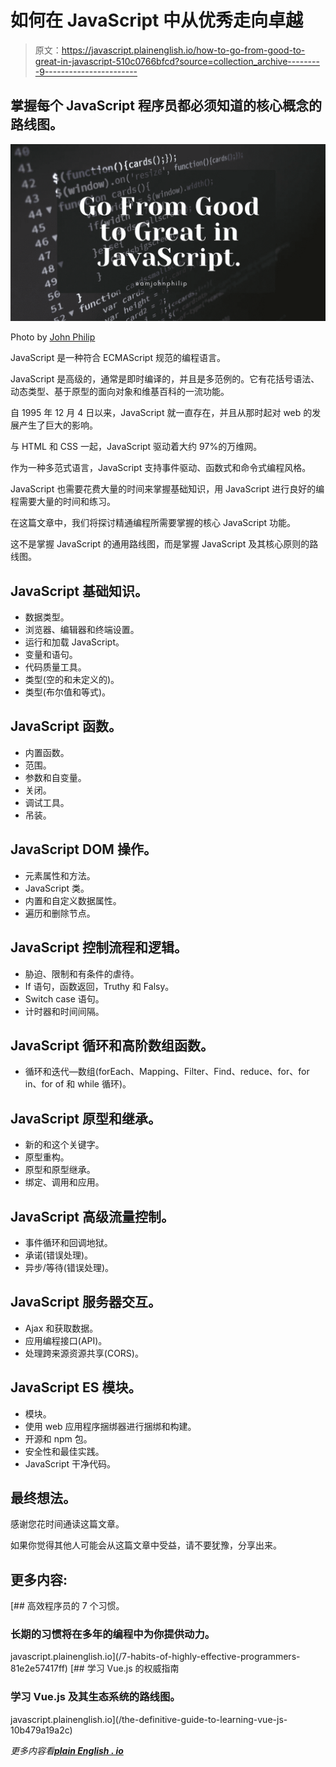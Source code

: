 # 如何在 JavaScript 中从优秀走向卓越

> 原文：<https://javascript.plainenglish.io/how-to-go-from-good-to-great-in-javascript-510c0766bfcd?source=collection_archive---------9----------------------->

## 掌握每个 JavaScript 程序员都必须知道的核心概念的路线图。

![](img/ccff1097edb47355d8365b555b7be9a6.png)

Photo by [John Philip](https://medium.com/u/c2cdb19c0977?source=post_page-----510c0766bfcd--------------------------------)

JavaScript 是一种符合 ECMAScript 规范的编程语言。

JavaScript 是高级的，通常是即时编译的，并且是多范例的。它有花括号语法、动态类型、基于原型的面向对象和维基百科的一流功能。

自 1995 年 12 月 4 日以来，JavaScript 就一直存在，并且从那时起对 web 的发展产生了巨大的影响。

与 HTML 和 CSS 一起，JavaScript 驱动着大约 97%的万维网。

作为一种多范式语言，JavaScript 支持事件驱动、函数式和命令式编程风格。

JavaScript 也需要花费大量的时间来掌握基础知识，用 JavaScript 进行良好的编程需要大量的时间和练习。

在这篇文章中，我们将探讨精通编程所需要掌握的核心 JavaScript 功能。

这不是掌握 JavaScript 的通用路线图，而是掌握 JavaScript 及其核心原则的路线图。

## JavaScript 基础知识。

*   数据类型。
*   浏览器、编辑器和终端设置。
*   运行和加载 JavaScript。
*   变量和语句。
*   代码质量工具。
*   类型(空的和未定义的)。
*   类型(布尔值和等式)。

## **JavaScript 函数。**

*   内置函数。
*   范围。
*   参数和自变量。
*   关闭。
*   调试工具。
*   吊装。

## **JavaScript DOM 操作。**

*   元素属性和方法。
*   JavaScript 类。
*   内置和自定义数据属性。
*   遍历和删除节点。

## **JavaScript 控制流程和逻辑。**

*   胁迫、限制和有条件的虐待。
*   If 语句，函数返回，Truthy 和 Falsy。
*   Switch case 语句。
*   计时器和时间间隔。

## **JavaScript 循环和高阶数组函数。**

*   循环和迭代—数组(forEach、Mapping、Filter、Find、reduce、for、for in、for of 和 while 循环)。

## **JavaScript 原型和继承。**

*   新的和这个关键字。
*   原型重构。
*   原型和原型继承。
*   绑定、调用和应用。

## **JavaScript 高级流量控制。**

*   事件循环和回调地狱。
*   承诺(错误处理)。
*   异步/等待(错误处理)。

## **JavaScript 服务器交互。**

*   Ajax 和获取数据。
*   应用编程接口(API)。
*   处理跨来源资源共享(CORS)。

## **JavaScript ES 模块。**

*   模块。
*   使用 web 应用程序捆绑器进行捆绑和构建。
*   开源和 npm 包。
*   安全性和最佳实践。
*   JavaScript 干净代码。

## **最终想法。**

感谢您花时间通读这篇文章。

如果你觉得其他人可能会从这篇文章中受益，请不要犹豫，分享出来。

## **更多内容:**

[](/7-habits-of-highly-effective-programmers-81e2e57417ff) [## 高效程序员的 7 个习惯。

### 长期的习惯将在多年的编程中为你提供动力。

javascript.plainenglish.io](/7-habits-of-highly-effective-programmers-81e2e57417ff) [](/the-definitive-guide-to-learning-vue-js-10b479a19a2c) [## 学习 Vue.js 的权威指南

### 学习 Vue.js 及其生态系统的路线图。

javascript.plainenglish.io](/the-definitive-guide-to-learning-vue-js-10b479a19a2c) 

*更多内容看*[***plain English . io***](http://plainenglish.io/)